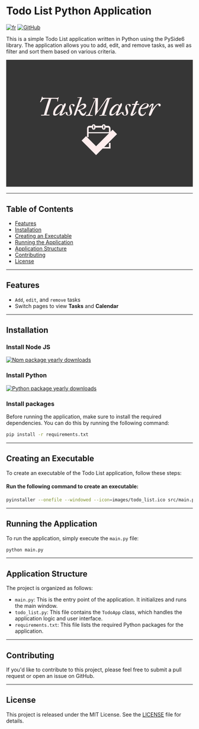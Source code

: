 # Todo List Python Application

[![fr](https://img.shields.io/badge/lang-fr-blue.svg)](https://github.com/AndreaLM06/todo-list-python/blob/main/README.fr.md)
[![GitHub](https://img.shields.io/github/license/AndreaLM06/todo-list-python)](https://github.com/AndreaLM06/todo-list-python/blob/main/LICENSE)

This is a simple Todo List application written in Python using the PySide6 library. The application allows you to add, edit, and remove tasks, as well as filter and sort them based on various criteria.

![Todo List App Screenshot](./images/img_pp_TaskMaster.png)

---

## Table of Contents

- [Features](#features)
- [Installation](#installation)
- [Creating an Executable](#creating-an-executable)
- [Running the Application](#running-the-application)
- [Application Structure](#application-structure)
- [Contributing](#contributing)
- [License](#license)

---

## Features

- `Add`, `edit`, and `remove` tasks
- Switch pages to view **Tasks** and **Calendar**

---

## Installation

### Install Node JS

[![Npm package yearly downloads](https://img.shields.io/badge/node.js-6DA55F?style=for-the-badge&logo=node.js&logoColor=white)](https://nodejs.org/en/download/current/)

### Install Python

[![Python package yearly downloads](https://img.shields.io/badge/python-3776AB?style=for-the-badge&logo=python&logoColor=white)](https://www.python.org/downloads/)

### Install packages

Before running the application, make sure to install the required dependencies. You can do this by running the following command:

```bash
pip install -r requirements.txt
```

---

## Creating an Executable

To create an executable of the Todo List application, follow these steps:

#### Run the following command to create an executable:

```bash
pyinstaller --onefile --windowed --icon=images/todo_list.ico src/main.py
```

---

## Running the Application

To run the application, simply execute the `main.py` file:

```bash
python main.py
```

---

## Application Structure

The project is organized as follows:

- `main.py`: This is the entry point of the application. It initializes and runs the main window.
- `todo_list.py`: This file contains the `TodoApp` class, which handles the application logic and user interface.
- `requirements.txt`: This file lists the required Python packages for the application.

---

## Contributing

If you'd like to contribute to this project, please feel free to submit a pull request or open an issue on GitHub.

---

## License

This project is released under the MIT License. See the [LICENSE](./LICENSE) file for details.
